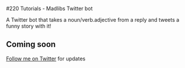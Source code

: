 #220 Tutorials - Madlibs Twitter bot

A Twitter bot that takes a noun/verb.adjective from a reply and tweets a funny story with it!

## Coming soon

[Follow me on Twitter](https://www.twitter.com/catmcgee14) for updates
